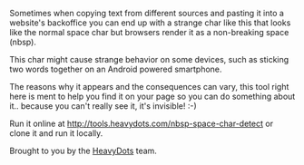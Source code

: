 Sometimes when copying text from different sources and pasting it into a website's backoffice you can end up with a strange char like this that looks like the normal space char but browsers render it as a non-breaking space (nbsp). 

This char might cause strange behavior on some devices, such as sticking two words together on an Android powered smartphone. 

The reasons why it appears and the consequences can vary, this tool right here is ment to help you find it on your page so you can do something about it.. because you can't really see it, it's invisible! :-)

Run it online at http://tools.heavydots.com/nbsp-space-char-detect or clone it and run it locally.

Brought to you by the [HeavyDots](http://heavydots.com/) team. 

